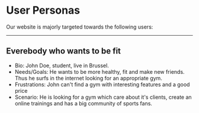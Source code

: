 # User Personas

Our website is majorly targeted towards the following users:

---

## Everebody who wants to be fit

- Bio: John Doe, student, live in Brussel.
- Needs/Goals: He wants to be more healthy, fit and make new friends. Thus he
  surfs in the internet looking for an appropriate gym.
- Frustrations: John can't find a gym with interesting features and a good price
- Scenario: He is looking for a gym which care about it's clients, create an
  online trainings and has a big community of sports fans.
